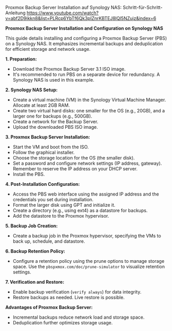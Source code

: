 Proxmox Backup Server Installation auf Synology NAS: Schritt-für-Schritt-Anleitung
https://www.youtube.com/watch?v=abf2D9ikkn8&list=PLRcp6YbTf6Qk3pIZnrKBTEJ8lQl5NZujz&index=6

**Proxmox Backup Server Installation and Configuration on Synology NAS**

This guide details installing and configuring a Proxmox Backup Server (PBS) on a Synology NAS.  It emphasizes incremental backups and deduplication for efficient storage and network usage.

**1. Preparation:**

*   Download the Proxmox Backup Server 3.1 ISO image. 
*   It's recommended to run PBS on a separate device for redundancy.   A Synology NAS is used in this example. 

**2. Synology NAS Setup:**

*   Create a virtual machine (VM) in the Synology Virtual Machine Manager.  Allocate at least 2GB RAM. 
*   Create two virtual hard disks: one smaller for the OS (e.g., 20GB), and a larger one for backups (e.g., 500GB).  
*   Create a network for the Backup Server. 
*   Upload the downloaded PBS ISO image. 

**3. Proxmox Backup Server Installation:**

*   Start the VM and boot from the ISO. 
*   Follow the graphical installer. 
*   Choose the storage location for the OS (the smaller disk). 
*   Set a password and configure network settings (IP address, gateway).    Remember to reserve the IP address on your DHCP server.
*   Install the PBS. 

**4. Post-Installation Configuration:**

*   Access the PBS web interface using the assigned IP address and the credentials you set during installation.  
*   Format the larger disk using GPT and initialize it.  
*   Create a directory (e.g., using ext4) as a datastore for backups.  
*   Add the datastore to the Proxmox hypervisor.       

**5. Backup Job Creation:**

*   Create a backup job in the Proxmox hypervisor, specifying the VMs to back up, schedule, and datastore.  

**6. Backup Retention Policy:**

*   Configure a retention policy using the prune options to manage storage space.  Use the `pbspxmox.com/doc/prune-simulator` to visualize retention settings.         

**7. Verification and Restore:**

*   Enable backup verification (`verify always`) for data integrity. 
*   Restore backups as needed.  Live restore is possible.   

**Advantages of Proxmox Backup Server:**

*   Incremental backups reduce network load and storage space.  
*   Deduplication further optimizes storage usage. 


